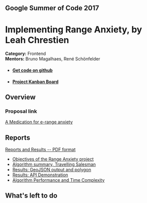 ## Google Summer of Code 2017
# Implementing Range Anxiety, by Leah Chrestien

**Category:** Frontend  
**Mentors:** Bruno Magalhaes, René Schönfelder

  * #### [Get code on github](https://github.com/Greennav/range-anxiety)

  * #### [Project Kanban Board](https://github.com/orgs/Greennav/projects/2)

## Overview



### Proposal link

[A Medication for e-range anxiety](https://summerofcode.withgoogle.com/serve/4562469270847488/)

## Reports

[Reports and Results -- PDF format](https://github.com/Greennav/range-anxiety/tree/master/docs)

  * [Objectives of the Range Anxiety project](https://github.com/Greennav/range-anxiety/blob/master/docs/report1.pdf)
  * [Algorithm summary, Travelling Salesman](https://github.com/Greennav/range-anxiety/blob/master/docs/report2.pdf)
  * [Results: GeoJSON output and polygon](https://github.com/Greennav/range-anxiety/blob/master/docs/results1.pdf)
  * [Results: API Demonstration](https://github.com/Greennav/range-anxiety/blob/master/docs/results1.pdf)
  * [Algorithm Performance and Time Complexity](https://github.com/Greennav/range-anxiety/blob/master/docs/FinalReport.pdf)

## What's left to do
